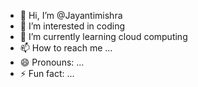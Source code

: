 - 👋 Hi, I’m @Jayantimishra
- 👀 I’m interested in coding
- 🌱 I’m currently learning cloud computing
- 📫 How to reach me ...
- 😄 Pronouns: ...
- ⚡ Fun fact: ...

<!---
Jayantimishra/Jayantimishra is a ✨ special ✨ repository because its `README.md` (this file) appears on your GitHub profile.
You can click the Preview link to take a look at your changes.
--->

